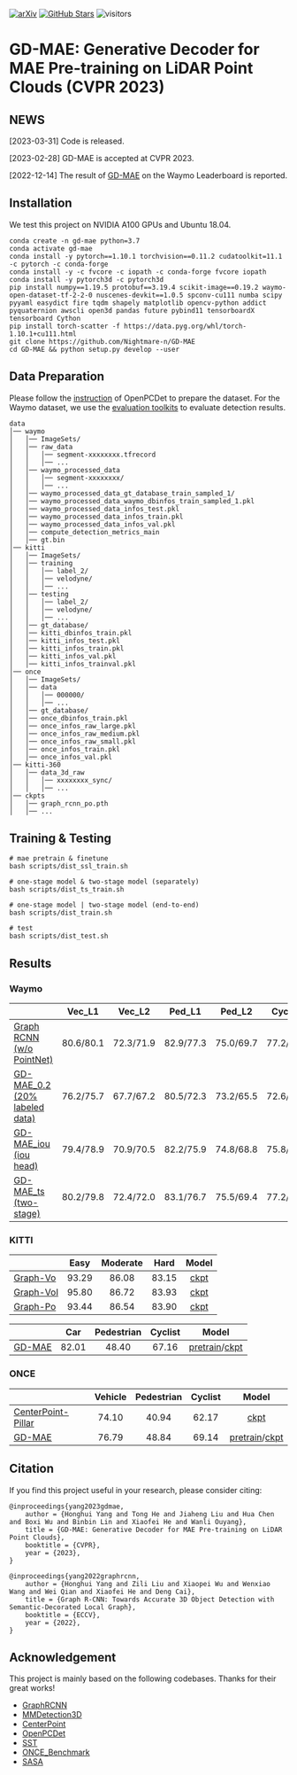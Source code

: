 [![arXiv](https://img.shields.io/badge/arXiv-Paper-<COLOR>.svg)](https://arxiv.org/abs/2212.03010)
[![GitHub Stars](https://img.shields.io/github/stars/Nightmare-n/GD-MAE?style=social)](https://github.com/Nightmare-n/GD-MAE)
![visitors](https://visitor-badge.glitch.me/badge?page_id=Nightmare-n/GD-MAE)

# GD-MAE: Generative Decoder for MAE Pre-training on LiDAR Point Clouds (CVPR 2023)

## NEWS
[2023-03-31] Code is released.

[2023-02-28] GD-MAE is accepted at CVPR 2023.

[2022-12-14] The result of [GD-MAE](https://waymo.com/open/challenges/entry/?challenge=DETECTION_3D&challengeId=DETECTION_3D&emailId=50be7d97-96bd&timestamp=1671074591082186) on the Waymo Leaderboard is reported.

## Installation
We test this project on NVIDIA A100 GPUs and Ubuntu 18.04.
```
conda create -n gd-mae python=3.7
conda activate gd-mae
conda install -y pytorch==1.10.1 torchvision==0.11.2 cudatoolkit=11.1 -c pytorch -c conda-forge
conda install -y -c fvcore -c iopath -c conda-forge fvcore iopath
conda install -y pytorch3d -c pytorch3d
pip install numpy==1.19.5 protobuf==3.19.4 scikit-image==0.19.2 waymo-open-dataset-tf-2-2-0 nuscenes-devkit==1.0.5 spconv-cu111 numba scipy pyyaml easydict fire tqdm shapely matplotlib opencv-python addict pyquaternion awscli open3d pandas future pybind11 tensorboardX tensorboard Cython
pip install torch-scatter -f https://data.pyg.org/whl/torch-1.10.1+cu111.html
git clone https://github.com/Nightmare-n/GD-MAE
cd GD-MAE && python setup.py develop --user
```

## Data Preparation

Please follow the [instruction](https://github.com/open-mmlab/OpenPCDet/blob/master/docs/GETTING_STARTED.md) of OpenPCDet to prepare the dataset. For the Waymo dataset, we use the [evaluation toolkits](https://drive.google.com/drive/folders/1aa1kI9hhzBoZkIBcr8RBO3Zhg_RkOAag?usp=sharing) to evaluate detection results.
```
data
│── waymo
│   │── ImageSets/
│   │── raw_data
│   │   │── segment-xxxxxxxx.tfrecord
│   │   │── ...
│   │── waymo_processed_data
│   │   │── segment-xxxxxxxx/
│   │   │── ...
│   │── waymo_processed_data_gt_database_train_sampled_1/
│   │── waymo_processed_data_waymo_dbinfos_train_sampled_1.pkl
│   │── waymo_processed_data_infos_test.pkl
│   │── waymo_processed_data_infos_train.pkl
│   │── waymo_processed_data_infos_val.pkl
│   │── compute_detection_metrics_main
│   │── gt.bin
│── kitti
│   │── ImageSets/
│   │── training
│   │   │── label_2/
│   │   │── velodyne/
│   │   │── ...
│   │── testing
│   │   │── label_2/
│   │   │── velodyne/
│   │   │── ...
│   │── gt_database/
│   │── kitti_dbinfos_train.pkl
│   │── kitti_infos_test.pkl
│   │── kitti_infos_train.pkl
│   │── kitti_infos_val.pkl
│   │── kitti_infos_trainval.pkl
│── once
│   │── ImageSets/
│   │── data
│   │   │── 000000/
│   │   │── ...
│   │── gt_database/
│   │── once_dbinfos_train.pkl
│   │── once_infos_raw_large.pkl
│   │── once_infos_raw_medium.pkl
│   │── once_infos_raw_small.pkl
│   │── once_infos_train.pkl
│   │── once_infos_val.pkl
│── kitti-360
│   │── data_3d_raw
│   │   │── xxxxxxxx_sync/
│   │   │── ...
│── ckpts
│   │── graph_rcnn_po.pth
│   │── ...
```

## Training & Testing
```
# mae pretrain & finetune
bash scripts/dist_ssl_train.sh

# one-stage model & two-stage model (separately)
bash scripts/dist_ts_train.sh

# one-stage model | two-stage model (end-to-end)
bash scripts/dist_train.sh

# test
bash scripts/dist_test.sh
```

## Results

### Waymo
|                                             | Vec_L1 | Vec_L2 | Ped_L1 | Ped_L2 | Cyc_L1 | Cyc_L2 | Model |
|---------------------------------------------|:-------:|:-------:|:-------:|:-------:|:-------:|:-------:|:-------:|
|[Graph RCNN (w/o PointNet)](tools/cfgs/waymo_models/graph_rcnn_ce.yaml)| 80.6/80.1|72.3/71.9|82.9/77.3|75.0/69.7|77.2/76.0|74.4/73.3| [log](https://drive.google.com/file/d/1paPQ_c5ayGrbrVxGD9YtgBAy7TCMp2Gm/view?usp=sharing) |
|[GD-MAE_0.2 (20% labeled data)](tools/cfgs/waymo_models/gd_mae.yaml)| 76.2/75.7|67.7/67.2|80.5/72.3|73.2/65.5|72.6/71.4|69.9/68.7| [log](https://drive.google.com/file/d/1TGoxSAJi6o6seA6XxASAajZrJ5jjqOJR/view?usp=sharing) |
|[GD-MAE_iou (iou head)](tools/cfgs/waymo_models/gd_mae_iou.yaml)| 79.4/78.9|70.9/70.5|82.2/75.9|74.8/68.8|75.8/74.8|73.0/72.0| [log](https://drive.google.com/file/d/1-6tfzhdDIpv5UaOQrdE4LotA_1AE7ZAF/view?usp=sharing) |
|[GD-MAE_ts (two-stage)](tools/cfgs/waymo_models/gd_mae_ts.yaml)| 80.2/79.8|72.4/72.0|83.1/76.7|75.5/69.4|77.2/76.2|74.4/73.4| [log](https://drive.google.com/file/d/1fOFQGmJcJK3qep44D1qca9Jk95mgfAdg/view?usp=sharing) |

### KITTI
|                                             | Easy | Moderate | Hard | Model |
|---------------------------------------------|:-------:|:-------:|:-------:|:-------:|
|[Graph-Vo](tools/cfgs/kitti_models/graph_rcnn_vo.yaml)| 93.29 | 86.08 | 83.15 | [ckpt](https://drive.google.com/file/d/1DQtzf14LzYVGPJUkiolI2qd4mVvfsKgs/view?usp=sharing) |
|[Graph-VoI](tools/cfgs/kitti_models/graph_rcnn_voi.yaml)| 95.80 | 86.72 | 83.93 | [ckpt](https://drive.google.com/file/d/1RLVdzcAhbHrH7H3aBEYRQQS0fLh-K2d5/view?usp=sharing) |
|[Graph-Po](tools/cfgs/kitti_models/graph_rcnn_po.yaml)| 93.44 | 86.54 | 83.90 | [ckpt](https://drive.google.com/file/d/12mNhuNB-X2GQDxL-sDnqnRBl1FD_H-l7/view?usp=sharing) |

|                                             | Car | Pedestrian | Cyclist | Model |
|---------------------------------------------|:-------:|:-------:|:-------:|:-------:|
|[GD-MAE](tools/cfgs/kitti_models/gd_mae.yaml)| 82.01 | 48.40 | 67.16 | [pretrain](https://drive.google.com/file/d/1dlS-x4qgWP1erL5khOeUlGJqQ2HYHasl/view?usp=sharing)/[ckpt](https://drive.google.com/file/d/10m8kUUybkjMLnJK5O31-ZRxHuPBYYiLh/view?usp=sharing) |

### ONCE
|                                             | Vehicle | Pedestrian | Cyclist | Model |
|---------------------------------------------|:-------:|:-------:|:-------:|:-------:|
|[CenterPoint-Pillar](tools/cfgs/once_models/centerpoint_pillar.yaml)| 74.10 | 40.94 | 62.17 | [ckpt](https://drive.google.com/file/d/12D24zjXvWOAC38EQJSoRWpZ0_AuTHLyi/view?usp=sharing) |
|[GD-MAE](tools/cfgs/once_models/gd_mae.yaml)| 76.79 | 48.84 | 69.14 | [pretrain](https://drive.google.com/file/d/1Qdhu4pOPCt288Opry-B84O-uAEh-G5sr/view?usp=sharing)/[ckpt](https://drive.google.com/file/d/1CALOwvXcxQEit2-EAE7j1h-ucdpvKvRF/view?usp=sharing) |

## Citation 
If you find this project useful in your research, please consider citing:
```
@inproceedings{yang2023gdmae,
    author = {Honghui Yang and Tong He and Jiaheng Liu and Hua Chen and Boxi Wu and Binbin Lin and Xiaofei He and Wanli Ouyang},
    title = {GD-MAE: Generative Decoder for MAE Pre-training on LiDAR Point Clouds},
    booktitle = {CVPR},
    year = {2023},
}
```
```
@inproceedings{yang2022graphrcnn,
    author = {Honghui Yang and Zili Liu and Xiaopei Wu and Wenxiao Wang and Wei Qian and Xiaofei He and Deng Cai},
    title = {Graph R-CNN: Towards Accurate 3D Object Detection with Semantic-Decorated Local Graph},
    booktitle = {ECCV},
    year = {2022},
}
```

## Acknowledgement
This project is mainly based on the following codebases. Thanks for their great works!

* [GraphRCNN](https://github.com/Nightmare-n/GraphRCNN)
* [MMDetection3D](https://github.com/open-mmlab/mmdetection3d)
* [CenterPoint](https://github.com/tianweiy/CenterPoint)
* [OpenPCDet](https://github.com/open-mmlab/OpenPCDet)
* [SST](https://github.com/tusen-ai/SST)
* [ONCE_Benchmark](https://github.com/PointsCoder/Once_Benchmark)
* [SASA](https://github.com/blakechen97/SASA)
